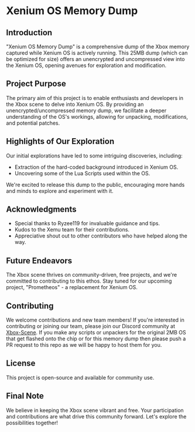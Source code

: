 # Xenium OS Memory Dump

## Introduction
"Xenium OS Memory Dump" is a comprehensive dump of the Xbox memory captured while Xenium OS is actively running. This 25MB dump (which can be optimized for size) offers an unencrypted and uncompressed view into the Xenium OS, opening avenues for exploration and modification.

## Project Purpose
The primary aim of this project is to enable enthusiasts and developers in the Xbox scene to delve into Xenium OS. By providing an unencrypted/uncompressed memory dump, we facilitate a deeper understanding of the OS's workings, allowing for unpacking, modifications, and potential patches.

## Highlights of Our Exploration
Our initial explorations have led to some intriguing discoveries, including:
- Extraction of the hard-coded background introduced in Xenium OS.
- Uncovering some of the Lua Scripts used within the OS.

We're excited to release this dump to the public, encouraging more hands and minds to explore and experiment with it.

## Acknowledgments
- Special thanks to Ryzee119 for invaluable guidance and tips.
- Kudos to the Xemu team for their contributions.
- Appreciative shout out to other contributors who have helped along the way.

## Future Endeavors
The Xbox scene thrives on community-driven, free projects, and we're committed to contributing to this ethos. Stay tuned for our upcoming project, "Prometheos" - a replacement for Xenium OS.

## Contributing
We welcome contributions and new team members! If you're interested in contributing or joining our team, please join our Discord community at [Xbox-Scene](https://discord.gg/VcdSfajQGK).
If you make any scripts or unpackers for the original 2MB OS that get flashed onto the chip or for this memory dump then please push a PR request to this repo as we will be happy to host them for you.

## License
This project is open-source and available for community use.

## Final Note
We believe in keeping the Xbox scene vibrant and free. Your participation and contributions are what drive this community forward. Let's explore the possibilities together!
